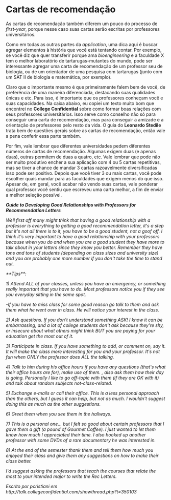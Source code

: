 # Cartas de recomendação

As cartas de recomendação também diferem um pouco do processo de *first-year*, porque nesse caso suas cartas serão escritas por professores universitários. 

Como em todas as outras partes da *application*, uma dica aqui é buscar agregar elementos à história que você está tentando contar. Por exemplo, se você diz que quer transferir porque ama *bioengineering* e a faculdade X tem o melhor laboratório de tartarugas-mutantes do mundo, pode ser interessante agregar uma carta de recomendação de um professor seu de biologia, ou de um orientador de uma pesquisa com tartarugas (junto com um SAT II de biologia e matemática, por exemplo).

Claro que o importante mesmo é que primeiramente falem bem de você, de preferência de uma maneira diferenciada, destacando suas qualidades únicas e etc. Para isso, é importante que os professores conheçam você e suas capacidades. Na caixa abaixo, eu copiei um texto muito bom que encontrei no **College Confidential** sobre como formar boas relações com seus professores universitários. Isso serve como conselho não só para conseguir uma carta de recomendação, mas para conseguir a amizade e a orientação de professores pelo resto da vida. O guia do **Leonardo Stedile** trata bem de questões gerais sobre as cartas de recomendação, então vale a pena conferir essa parte também.

Por fim, vale lembrar que diferentes universidades pedem diferentes números de cartas de recomendação. Algumas exigem duas (e apenas duas), outras permitem de duas a quatro, etc. Vale lembrar que pode não ser muito produtivo encher a sua aplicação com 4 ou 5 cartas repetitivas, mas se tiver a chance de mandar 3 cartas razoavelmente diversificadas isso pode ser positivo. Depois que você tiver 3 ou mais cartas, você pode escolher quais mandar para as faculdades que exigem menos do que isso. Apesar de, em geral, você acabar não vendo suas cartas, vale ponderar qual professor você sentiu que escreveu uma carta melhor, a fim de enviar a melhor seleção possível.

<section class="doc">

<p><b><i>Guide to Developing Good Relationships with Professors for Recommendation Letters</i></b></p>

<p><i>Well first off many might think that having a good relationship with a professor is everything to getting a good recommendation letter, it's a step but it's not all there is to it, you have to be a good student, not a goof off. I think it's very important to have a good relationship with your professors because when you do and when you are a good student they have more to talk about in your letters since they know you better. Remember they have tons and tons of students (depending on class sizes and university size) and you are probably one more number if you don't take the time to stand out.</i></p>

<p><i> **Tips**:</i></p>

<p><i> 1) Attend ALL of your classes, unless you have an emergency, or something really important that you have to do. Most professors notice you if they see you everyday sitting in the same spot.</i></p>

<p><i> -If you have to miss class for some good reason go talk to them and ask them what he went over in class. He will notice your interest in the class.</i></p>

<p><i> 2) Ask questions. If you don't understand something ASK! I know it can be embarrassing, and a lot of college students don't ask because they're shy, or insecure about what others might think BUT you are paying for your education get the most out of it.</i></p>

<p><i> 3) Participate in class. If you have something to add, or comment on, say it. It will make the class more interesting for you and your professor. It's not fun when ONLY the professor does ALL the talking.</i></p>

<p><i> 4) Talk to him during his office hours if you have any questions (that's what their office hours are for), make use of them. , also ask them how their day is going. Personally I like to go off-topic with them (if they are OK with it) and talk about random subjects not-class-related.</i></p>

<p><i> 5) Exchange e-mails or call their office. This is a less personal approach than the others, but I guess it can help, but not as much. I wouldn't suggest doing this as much as the other suggestions.</p>

<p><i> 6) Greet them when you see them in the hallways.</i></p>

<p><i> 7) This is a personal one... but I felt so good about certain professors that I gave them a gift (a pound of Gourmet Coffee). I just wanted to let them know how much I appreciated their time. I also hooked up another professor with some DVDs of a rare documentary he was interested in.</i></p>

<p><i> 8) At the end of the semester thank them and tell them how much you enjoyed their class and give them any suggestions on how to make their class better.</i></p>

<p><i> I'd suggest asking the professors that teach the courses that relate the most to your intended major to write the Rec Letters.</i></p>

<p><i> Escrito por pcristiani em http://talk.collegeconfidential.com/showthread.php?t=350103</p></i>

</section>
